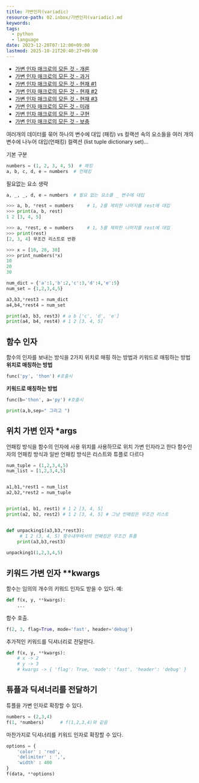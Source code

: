```yaml
---
title: 가변인자(variadic)
resource-path: 02.inbox/가변인자(variadic).md
keywords:
tags:
  - python
  - language
date: 2023-12-20T07:12:00+09:00
lastmod: 2025-10-21T20:40:27+09:00
---
```

- [가변 인자 매크로의 모든 것 - 개론](http://blog.woong.org/v/59aa5b8cd845cbff6d76d418)
- [가변 인자 매크로의 모든 것 - 과거](http://blog.woong.org/v/59aa6080d845cbff6d76d421)
- [가변 인자 매크로의 모든 것 - 현재 #1](http://blog.woong.org/v/59aa6099d845cbff6d76d422)
- [가변 인자 매크로의 모든 것 - 현재 #2](http://blog.woong.org/v/59c0bf15d2db27f70d345e76)
- [가변 인자 매크로의 모든 것 - 현재 #3](http://blog.woong.org/v/59f9be99e7d0b554c97017cc)
- [가변 인자 매크로의 모든 것 - 미래](http://blog.woong.org/v/59c0bf41d2db27f70d345e77)
- [가변 인자 매크로의 모든 것 - 구현](http://blog.woong.org/v/59aa60b0d845cbff6d76d423)
- [가변 인자 매크로의 모든 것 - 보충](http://blog.woong.org/v/5a52fb5aa51c946933994ee3)


여러개의 데이터를 묶어 하나의 변수에 대입 (패킹)
vs
컬랙션 속의 요소들을 여러 개의 변수에 나누어 대입(언패킹)
컬랙션 (list tuple dictionary set)...

기본 구분

```python
numbers = (1, 2, 3, 4, 5)  # 패킹
a, b, c, d, e = numbers  # 언패킹
```

필요없는 요소 생략

```python
a, _, _, d, e = numbers  # 필요 없는 요소를 _ 변수에 대입
```

```python
>>> a, b, *rest = numbers     # 1, 2를 제외한 나머지를 rest에 대입
>>> print(a, b, rest)
1 2 [3, 4, 5]
```

```python
>>> a, *rest, e = numbers     # 1, 5를 제외한 나머지를 rest에 대입
>>> print(rest)
[2, 3, 4] 무조건 리스트로 반환
```

```python
>>> x = [10, 20, 30]
>>> print_numbers(*x)
10
20
30
```

```python
num_dict = {'a':1,'b':2,'c':3,'d':4,'e':5}
num_set = {1,2,3,4,5}

a3,b3,*rest3 = num_dict
a4,b4,*rest4 = num_set

print(a3, b3, rest3) # a b ['c', 'd', 'e']
print(a4, b4, rest4) # 1 2 [3, 4, 5]
```

## 함수 인자
함수의 인자를 보내는 방식을 2가지
위치로 매핑 하는 방법과 키워드로 매핑하는 방법
**위치로 매칭하는 방법**

```python
func('py', 'thon') #호출시
```

**키워드로 매칭하는 방법**

```python
func(b='thon', a='py') #호출시

print(a,b,sep=" 그리고 ")
```

## 위치 가변 인자 \*args
언패킹 방식을 함수의 인자에 사용
위치를 사용하므로 위치 가변 인자라고 한다
함수인자의 언패킹 방식과 일반 언패킹 방식은 리스트와 튜플로 다르다

```python
num_tuple = (1,2,3,4,5)
num_list = [1,2,3,4,5]


a1,b1,*rest1 = num_list
a2,b2,*rest2 = num_tuple


print(a1, b1, rest1) # 1 2 [3, 4, 5]
print(a2, b2, rest2) # 1 2 [3, 4, 5] # 그냥 언패킹은 무조건 리스트


def unpacking1(a3,b3,*rest3):
	 # 1 2 (3, 4, 5) 함수내부에서의 언패킹은 무조건 튜플
    print(a3,b3,rest3) 
    
unpacking1(1,2,3,4,5)
```

## 키워드 가변 인자 \*\*kwargs

함수는 임의의 개수의 키워드 인자도 받을 수 있다. 예:

```python
def f(x, y, **kwargs):
    ...
```

함수 호출.

```python
f(2, 3, flag=True, mode='fast', header='debug')
```

추가적인 키워드를 딕셔너리로 전달한다.

```python
def f(x, y, **kwargs):
    # x -> 2
    # y -> 3
    # kwargs -> { 'flag': True, 'mode': 'fast', 'header': 'debug' }
```

## 튜플과 딕셔너리를 전달하기

튜플을 가변 인자로 확장할 수 있다.

```python
numbers = (2,3,4)
f(1, *numbers)      # f(1,2,3,4)와 같음
```

마찬가지로 딕셔너리를 키워드 인자로 확장할 수 있다.

```python
options = {
    'color' : 'red',
    'delimiter' : ',',
    'width' : 400
}
f(data, **options)
```
